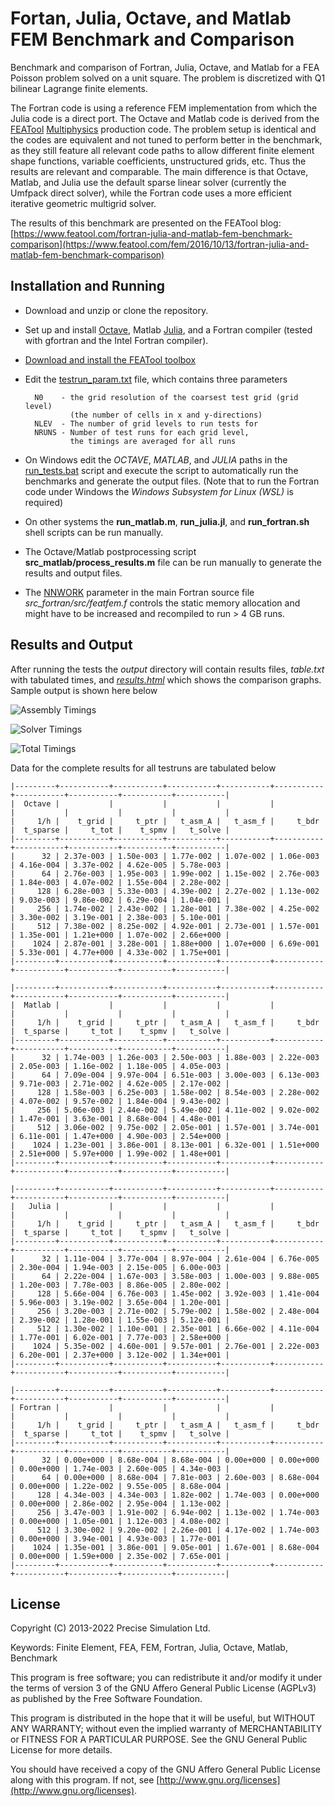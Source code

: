 Fortan, Julia, Octave, and Matlab FEM Benchmark and Comparison
==============================================================

Benchmark and comparison of Fortran, Julia, Octave, and Matlab for a
FEA Poisson problem solved on a unit square. The problem is
discretized with Q1 bilinear Lagrange finite elements.

The Fortran code is using a reference FEM implementation from which
the Julia code is a direct port. The Octave and Matlab code is derived
from the [FEATool](https://www.featool.com)
[Multiphysics](https://www.featool.com/multiphysics) production
code. The problem setup is identical and the codes are equivalent and
not tuned to perform better in the benchmark, as they still feature
all relevant code paths to allow different finite element shape
functions, variable coefficients, unstructured grids, etc. Thus the
results are relevant and comparable. The main difference is that
Octave, Matlab, and Julia use the default sparse linear solver
(currently the Umfpack direct solver), while the Fortran code uses a
more efficient iterative geometric multigrid solver.

The results of this benchmark are presented on the FEATool blog:
[https://www.featool.com/fortran-julia-and-matlab-fem-benchmark-comparison](https://www.featool.com/fem/2016/10/13/fortran-julia-and-matlab-fem-benchmark-comparison)

Installation and Running
------------------------

- Download and unzip or clone the repository.

- Set up and install [Octave](https://www.gnu.org/software/octave),
  Matlab [Julia](http://julialang.org), and a Fortran compiler
  (tested with gfortran and the Intel Fortran compiler).

- [Download and install the FEATool toolbox](https://www.featool.com/download)

- Edit the [testrun_param.txt](https://github.com/precise-simulation/fea-solver-benchmark/blob/master/testrun_param.txt#L1)
  file, which contains three parameters

        N0    - the grid resolution of the coarsest test grid (grid level)
                (the number of cells in x and y-directions)
        NLEV  - The number of grid levels to run tests for
        NRUNS - Number of test runs for each grid level,
                the timings are averaged for all runs

- On Windows edit the _OCTAVE_, _MATLAB_, and _JULIA_ paths in the
  [run_tests.bat](https://github.com/precise-simulation/fea-solver-benchmark/blob/master/run_tests.bat#L6)
  script and execute the script to automatically run the benchmarks
  and generate the output files. (Note that to run the Fortran code
  under Windows the _Windows Subsystem for Linux (WSL)_ is required)

- On other systems the **run_matlab.m**, **run_julia.jl**, and
  **run_fortran.sh** shell scripts can be run manually.

- The Octave/Matlab postprocessing script
  **src_matlab/process_results.m** file can be run manually
  to generate the results and output files.

- The [NNWORK](https://github.com/precise-simulation/fea-solver-benchmark/blob/master/src_fortran/src/featfem.f#L9)
  parameter in the main Fortran source file
  *src_fortran/src/featfem.f* controls the static memory allocation
  and might have to be increased and recompiled to run > 4 GB runs.


Results and Output
------------------

After running the tests the _output_ directory will contain results
files, _table.txt_ with tabulated times, and
[_results.html_](http://htmlpreview.github.io/?https://github.com/precise-simulation/fea-solver-benchmark/blob/master/output/results.html)
which shows the comparison graphs. Sample output is shown here below

![Assembly Timings](https://github.com/precise-simulation/fea-solver-benchmark/blob/main/output/fig_assembly.jpg)

![Solver Timings](https://github.com/precise-simulation/fea-solver-benchmark/blob/main/output/fig_solve.jpg)

![Total Timings](https://github.com/precise-simulation/fea-solver-benchmark/blob/main/output/fig_total.jpg)

Data for the complete results for all testruns are tabulated below

    |---------+-----------+-----------+-----------+-----------+-----------+-----------+-----------+-----------+-----------|
    |  Octave |           |           |           |           |           |           |           |           |           |
    |     1/h |    t_grid |     t_ptr |   t_asm_A |   t_asm_f |     t_bdr |  t_sparse |     t_tot |    t_spmv |   t_solve |
    |---------+-----------+-----------+-----------+-----------+-----------+-----------+-----------+-----------+-----------|
    |      32 | 2.37e-003 | 1.50e-003 | 1.77e-002 | 1.07e-002 | 1.06e-003 | 4.16e-004 | 3.37e-002 | 4.62e-005 | 5.78e-003 |
    |      64 | 2.76e-003 | 1.95e-003 | 1.99e-002 | 1.15e-002 | 2.76e-003 | 1.84e-003 | 4.07e-002 | 1.55e-004 | 2.28e-002 |
    |     128 | 6.28e-003 | 5.33e-003 | 4.39e-002 | 2.27e-002 | 1.13e-002 | 9.03e-003 | 9.86e-002 | 6.29e-004 | 1.04e-001 |
    |     256 | 1.74e-002 | 2.43e-002 | 1.28e-001 | 7.38e-002 | 4.25e-002 | 3.30e-002 | 3.19e-001 | 2.38e-003 | 5.10e-001 |
    |     512 | 7.38e-002 | 8.25e-002 | 4.92e-001 | 2.73e-001 | 1.57e-001 | 1.35e-001 | 1.21e+000 | 1.07e-002 | 2.66e+000 |
    |    1024 | 2.87e-001 | 3.28e-001 | 1.88e+000 | 1.07e+000 | 6.69e-001 | 5.33e-001 | 4.77e+000 | 4.33e-002 | 1.75e+001 |
    |---------+-----------+-----------+-----------+-----------+-----------+-----------+-----------+-----------+-----------|

    |---------+-----------+-----------+-----------+-----------+-----------+-----------+-----------+-----------+-----------|
    |  Matlab |           |           |           |           |           |           |           |           |           |
    |     1/h |    t_grid |     t_ptr |   t_asm_A |   t_asm_f |     t_bdr |  t_sparse |     t_tot |    t_spmv |   t_solve |
    |---------+-----------+-----------+-----------+-----------+-----------+-----------+-----------+-----------+-----------|
    |      32 | 1.74e-003 | 1.26e-003 | 2.50e-003 | 1.88e-003 | 2.22e-003 | 2.05e-003 | 1.16e-002 | 1.18e-005 | 4.05e-003 |
    |      64 | 7.09e-004 | 9.97e-004 | 6.51e-003 | 3.00e-003 | 6.13e-003 | 9.71e-003 | 2.71e-002 | 4.62e-005 | 2.17e-002 |
    |     128 | 1.58e-003 | 6.25e-003 | 1.58e-002 | 8.54e-003 | 2.28e-002 | 4.07e-002 | 9.57e-002 | 1.84e-004 | 9.43e-002 |
    |     256 | 5.06e-003 | 2.44e-002 | 5.49e-002 | 4.11e-002 | 9.02e-002 | 1.47e-001 | 3.63e-001 | 8.68e-004 | 4.48e-001 |
    |     512 | 3.06e-002 | 9.75e-002 | 2.05e-001 | 1.57e-001 | 3.74e-001 | 6.11e-001 | 1.47e+000 | 4.90e-003 | 2.54e+000 |
    |    1024 | 1.23e-001 | 3.86e-001 | 8.13e-001 | 6.32e-001 | 1.51e+000 | 2.51e+000 | 5.97e+000 | 1.99e-002 | 1.48e+001 |
    |---------+-----------+-----------+-----------+-----------+-----------+-----------+-----------+-----------+-----------|

    |---------+-----------+-----------+-----------+-----------+-----------+-----------+-----------+-----------+-----------|
    |   Julia |           |           |           |           |           |           |           |           |           |
    |     1/h |    t_grid |     t_ptr |   t_asm_A |   t_asm_f |     t_bdr |  t_sparse |     t_tot |    t_spmv |   t_solve |
    |---------+-----------+-----------+-----------+-----------+-----------+-----------+-----------+-----------+-----------|
    |      32 | 1.11e-004 | 3.77e-004 | 8.97e-004 | 2.61e-004 | 6.76e-005 | 2.30e-004 | 1.94e-003 | 2.15e-005 | 6.00e-003 |
    |      64 | 2.22e-004 | 1.67e-003 | 3.58e-003 | 1.00e-003 | 9.88e-005 | 1.20e-003 | 7.78e-003 | 8.86e-005 | 2.80e-002 |
    |     128 | 5.66e-004 | 6.76e-003 | 1.45e-002 | 3.92e-003 | 1.41e-004 | 5.96e-003 | 3.19e-002 | 3.65e-004 | 1.20e-001 |
    |     256 | 3.20e-003 | 2.71e-002 | 5.79e-002 | 1.58e-002 | 2.48e-004 | 2.39e-002 | 1.28e-001 | 1.55e-003 | 5.12e-001 |
    |     512 | 1.30e-002 | 1.10e-001 | 2.35e-001 | 6.66e-002 | 4.11e-004 | 1.77e-001 | 6.02e-001 | 7.77e-003 | 2.58e+000 |
    |    1024 | 5.35e-002 | 4.60e-001 | 9.57e-001 | 2.76e-001 | 2.22e-003 | 6.20e-001 | 2.37e+000 | 3.12e-002 | 1.34e+001 |
    |---------+-----------+-----------+-----------+-----------+-----------+-----------+-----------+-----------+-----------|

    |---------+-----------+-----------+-----------+-----------+-----------+-----------+-----------+-----------+-----------|
    | Fortran |           |           |           |           |           |           |           |           |           |
    |     1/h |    t_grid |     t_ptr |   t_asm_A |   t_asm_f |     t_bdr |  t_sparse |     t_tot |    t_spmv |   t_solve |
    |---------+-----------+-----------+-----------+-----------+-----------+-----------+-----------+-----------+-----------|
    |      32 | 0.00e+000 | 8.68e-004 | 8.68e-004 | 0.00e+000 | 0.00e+000 | 0.00e+000 | 1.74e-003 | 2.60e-005 | 4.34e-003 |
    |      64 | 0.00e+000 | 8.68e-004 | 7.81e-003 | 2.60e-003 | 8.68e-004 | 0.00e+000 | 1.22e-002 | 9.55e-005 | 8.68e-004 |
    |     128 | 4.34e-003 | 4.34e-003 | 1.82e-002 | 1.74e-003 | 0.00e+000 | 0.00e+000 | 2.86e-002 | 2.95e-004 | 1.13e-002 |
    |     256 | 3.47e-003 | 1.91e-002 | 6.94e-002 | 1.13e-002 | 1.74e-003 | 0.00e+000 | 1.05e-001 | 1.12e-003 | 4.08e-002 |
    |     512 | 3.30e-002 | 9.20e-002 | 2.26e-001 | 4.17e-002 | 1.74e-003 | 0.00e+000 | 3.94e-001 | 4.93e-003 | 1.77e-001 |
    |    1024 | 1.35e-001 | 3.86e-001 | 9.05e-001 | 1.67e-001 | 8.68e-004 | 0.00e+000 | 1.59e+000 | 2.35e-002 | 7.65e-001 |
    |---------+-----------+-----------+-----------+-----------+-----------+-----------+-----------+-----------+-----------|



License
-------

Copyright (C) 2013-2022 Precise Simulation Ltd.

Keywords: Finite Element, FEA, FEM, Fortran,
Julia, Octave, Matlab, Benchmark

This program is free software; you can redistribute it and/or modify
it under the terms of version 3 of the GNU Affero General Public
License (AGPLv3) as published by the Free Software Foundation.

This program is distributed in the hope that it will be useful, but
WITHOUT ANY WARRANTY; without even the implied warranty of
MERCHANTABILITY or FITNESS FOR A PARTICULAR PURPOSE. See the GNU
General Public License for more details.

You should have received a copy of the GNU Affero General Public
License along with this program. If not, see
[http://www.gnu.org/licenses](http://www.gnu.org/licenses).
